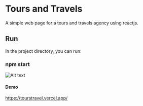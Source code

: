 # Tours and Travels

A simple web page for a tours and travels agency using reactjs.

## Run

In the project directory, you can run:

### npm start

![Alt text](https://github.com/eternal-moon/Tours-and-Travels/blob/main/images/screen1.png)

#### Demo

https://tourstravel.vercel.app/